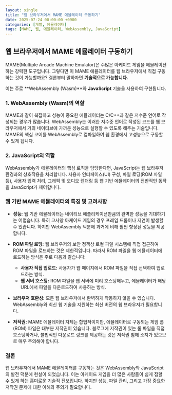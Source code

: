 ```yaml
---
layout: single
title: "웹 브라우저에서 MAME 에뮬레이터 구동하기"
date: 2025-07-24 00:00:00 +0900
categories: [개발, 에뮬레이터]
tags: [MAME, 웹, 에뮬레이터, WebAssembly, JavaScript]
---
```


## 웹 브라우저에서 MAME 에뮬레이터 구동하기

MAME(Multiple Arcade Machine Emulator)은 수많은 아케이드 게임을 에뮬레이션하는 강력한 도구입니다. 그렇다면 이 MAME 에뮬레이터를 웹 브라우저에서 직접 구동하는 것이 가능할까요? 결론부터 말하자면 **기술적으로 가능합니다.**

이는 주로 **WebAssembly (Wasm)**와 **JavaScript** 기술을 사용하여 구현됩니다.

### 1. WebAssembly (Wasm)의 역할

MAME과 같이 복잡하고 성능이 중요한 에뮬레이터는 C/C++과 같은 저수준 언어로 작성되는 경우가 많습니다. WebAssembly는 이러한 저수준 언어로 작성된 코드를 웹 브라우저에서 거의 네이티브에 가까운 성능으로 실행할 수 있도록 해주는 기술입니다. MAME의 핵심 코어를 WebAssembly로 컴파일하여 웹 환경에서 고성능으로 구동할 수 있게 됩니다.

### 2. JavaScript의 역할

WebAssembly가 에뮬레이터의 핵심 로직을 담당한다면, JavaScript는 웹 브라우저 환경과의 상호작용을 처리합니다. 사용자 인터페이스(UI) 구성, 파일 로딩(ROM 파일 등), 사용자 입력 처리, 그래픽 및 오디오 렌더링 등 웹 기반 에뮬레이터의 전반적인 동작을 JavaScript가 제어합니다.

### 웹 기반 MAME 에뮬레이터의 특징 및 고려사항

*   **성능:** 웹 기반 에뮬레이터는 네이티브 애플리케이션만큼의 완벽한 성능을 기대하기는 어렵습니다. 특히 고사양 아케이드 게임의 경우 프레임 드롭이나 지연이 발생할 수 있습니다. 하지만 WebAssembly 덕분에 과거에 비해 훨씬 향상된 성능을 제공합니다.

*   **ROM 파일 로딩:** 웹 브라우저의 보안 정책상 로컬 파일 시스템에 직접 접근하여 ROM 파일을 로드하는 것은 제한적입니다. 따라서 ROM 파일을 웹 에뮬레이터에 로드하는 방식은 주로 다음과 같습니다:
    *   **사용자 직접 업로드:** 사용자가 웹 페이지에서 ROM 파일을 직접 선택하여 업로드하는 방식.
    *   **웹 서버 호스팅:** ROM 파일을 웹 서버에 미리 호스팅해두고, 에뮬레이터가 해당 URL에서 파일을 다운로드하여 사용하는 방식.

*   **브라우저 호환성:** 모든 웹 브라우저에서 완벽하게 작동하지 않을 수 있습니다. WebAssembly와 최신 웹 기술을 지원하는 최신 버전의 웹 브라우저가 필요합니다.

*   **저작권:** MAME 에뮬레이터 자체는 합법적이지만, 에뮬레이터로 구동되는 게임 롬(ROM) 파일은 대부분 저작권이 있습니다. 블로그에 저작권이 있는 롬 파일을 직접 호스팅하거나, 불법적인 다운로드 링크를 제공하는 것은 저작권 침해 소지가 있으므로 매우 주의해야 합니다.

### 결론

웹 브라우저에서 MAME 에뮬레이터를 구동하는 것은 WebAssembly와 JavaScript의 발전 덕분에 현실이 되었습니다. 이는 아케이드 게임을 더 많은 사람들이 쉽게 접할 수 있게 하는 흥미로운 기술적 진보입니다. 하지만 성능, 파일 관리, 그리고 가장 중요한 저작권 문제에 대한 이해와 주의가 필요합니다.